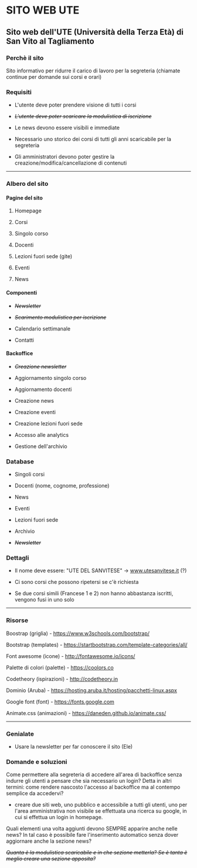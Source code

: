 # SITO WEB UTE
## Sito web dell'UTE (Università della Terza Età) di San Vito al Tagliamento

### Perchè il sito
Sito informativo per ridurre il carico di lavoro per la segreteria (chiamate continue per domande sui corsi e orari)


### Requisiti

* L'utente deve poter prendere visione di tutti i corsi

* ~~_L'utente deve poter scaricare la modulistica di iscrizione_~~

* Le news devono essere visibili e immediate

* Necessario uno storico dei corsi di tutti gli anni scaricabile per la segreteria

* Gli amministratori devono poter gestire la creazione/modifica/cancellazione di contenuti


---

### Albero del sito

#### Pagine del sito

1. Homepage

2. Corsi

3. Singolo corso

4. Docenti

5. Lezioni fuori sede (gite)

6. Eventi

7. News



#### Componenti

* ~~_Newsletter_~~

* ~~_Scarimento modulistica per iscrizione_~~

* Calendario settimanale

* Contatti

#### Backoffice

* ~~_Creazione newsletter_~~

* Aggiornamento singolo corso

* Aggiornamento docenti

* Creazione news

* Creazione eventi

* Creazione lezioni fuori sede

* Accesso alle analytics

* Gestione dell'archivio


### Database

* Singoli corsi

* Docenti (nome, cognome, professione)

* News

* Eventi

* Lezioni fuori sede

* Archivio

* ~~_Newsletter_~~


### Dettagli

* Il nome deve essere: "UTE DEL SANVITESE" -> www.utesanvitese.it (?)

* Ci sono corsi che possono ripetersi se c'è richiesta

* Se due corsi simili (Francese 1 e 2) non hanno abbastanza iscritti, vengono fusi in uno solo

---

### Risorse

Boostrap (griglia) - https://www.w3schools.com/bootstrap/

Bootstrap (templates) - https://startbootstrap.com/template-categories/all/

Font awesome (icone) - http://fontawesome.io/icons/

Palette di colori (palette) - https://coolors.co

Codetheory (ispirazioni) - http://codetheory.in

Dominio (Aruba) - https://hosting.aruba.it/hosting/pacchetti-linux.aspx

Google font (font) - https://fonts.google.com

Animate.css (animazioni) - https://daneden.github.io/animate.css/

---

### Genialate

* Usare la newsletter per far conoscere il sito (Ele)

### Domande e soluzioni

Come permettere alla segreteria di accedere all'area di backoffice senza indurre gli utenti a pensare che sia necessario un login? Detta in altri termini: come rendere nascosto l'accesso al backoffice ma al contempo semplice da accedervi?
* creare due siti web, uno pubblico e accessibile a tutti gli utenti, uno per l'area amministrativa non visibile se effettuata una ricerca su google, in cui si effettua un login in homepage.

Quali elementi una volta aggiunti devono SEMPRE apparire anche nelle news? In tal caso è possibile fare l'inserimento automatico senza dover aggiornare anche la sezione news?

~~_Quanta è la modulistica scaricabile e in che sezione metterla? Se è tanta è meglio creare una sezione apposita?_~~





